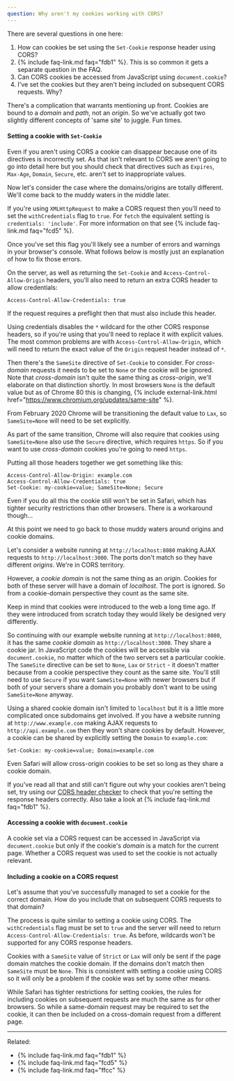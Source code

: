 ```yaml
---
question: Why aren't my cookies working with CORS?
---
```


There are several questions in one here:

1. How can cookies be set using the `Set-Cookie` response header using CORS?
2. {% include faq-link.md faq="fdb1" %}. This is so common it gets a separate question in the FAQ.
3. Can CORS cookies be accessed from JavaScript using `document.cookie`?
4. I've set the cookies but they aren't being included on subsequent CORS requests. Why?

There's a complication that warrants mentioning up front. Cookies are bound to a *domain* and *path*, not an *origin*.
So we've actually got two slightly different concepts of 'same site' to juggle. Fun times.

#### Setting a cookie with `Set-Cookie`

Even if you aren't using CORS a cookie can disappear because one of its directives is incorrectly set. As that isn't
relevant to CORS we aren't going to go into detail here but you should check that directives such as `Expires`,
`Max-Age`, `Domain`, `Secure`, etc. aren't set to inappropriate values.

Now let's consider the case where the domains/origins are totally different. We'll come back to the muddy waters in the
middle later.

If you're using `XMLHttpRequest` to make a CORS request then you'll need to set the `withCredentials` flag to `true`.
For `fetch` the equivalent setting is `credentials: 'include'`. For more information on that see
{% include faq-link.md faq="fcd5" %}.

Once you've set this flag you'll likely see a number of errors and warnings in your browser's console. What follows
below is mostly just an explanation of how to fix those errors.

<!-- TODO: you don't need Access-Control- response headers for Set-Cookie to work, just withCredentials -->

On the server, as well as returning the `Set-Cookie` and `Access-Control-Allow-Origin` headers, you'll also need to
return an extra CORS header to allow credentials:

```
Access-Control-Allow-Credentials: true
```

If the request requires a preflight then that must also include this header.

Using credentials disables the `*` wildcard for the other CORS response headers, so if you're using that you'll need to
replace it with explicit values. The most common problems are with `Access-Control-Allow-Origin`, which will need to
return the exact value of the `Origin` request header instead of `*`.

Then there's the `SameSite` directive of `Set-Cookie` to consider. For *cross-domain* requests it needs to be set to
`None` or the cookie will be ignored. Note that *cross-domain* isn't quite the same thing as *cross-origin*, we'll
elaborate on that distinction shortly. In most browsers `None` is the default value but as of Chrome 80 this is
changing, {% include external-link.html href="https://www.chromium.org/updates/same-site" %}.

From February 2020 Chrome will be transitioning the default value to `Lax`, so `SameSite=None` will need to be set
explicitly.

As part of the same transition, Chrome will also require that cookies using `SameSite=None` also use the `Secure`
directive, which requires `https`. So if you want to use *cross-domain* cookies you're going to need `https`.

Putting all those headers together we get something like this:

```
Access-Control-Allow-Origin: example.com
Access-Control-Allow-Credentials: true
Set-Cookie: my-cookie=value; SameSite=None; Secure
```

Even if you do all this the cookie still won't be set in Safari, which has tighter security restrictions than other
browsers. There is a workaround though...

<!-- TODO: header checker needs to take domain into account -->

At this point we need to go back to those muddy waters around origins and cookie domains.

Let's consider a website running at `http://localhost:8080` making AJAX requests to `http://localhost:3000`. The ports
don't match so they have different *origins*. We're in CORS territory.

However, a *cookie domain* is not the same thing as an *origin*. Cookies for both of these server will have a domain of
*localhost*. The port is ignored. So from a cookie-domain perspective they count as the same site.

Keep in mind that cookies were introduced to the web a long time ago. If they were introduced from scratch today they
would likely be designed very differently.

So continuing with our example website running at `http://localhost:8080`, it has the same *cookie domain* as
`http://localhost:3000`. They share a cookie jar. In JavaScript code the cookies will be accessible via
`document.cookie`, no matter which of the two servers set a particular cookie. The `SameSite` directive can be set to
`None`, `Lax` or `Strict` - it doesn't matter because from a cookie perspective they count as the same site. You'll
still need to use `Secure` if you want `SameSite=None` with newer browsers but if both of your servers share a domain
you probably don't want to be using `SameSite=None` anyway.

Using a shared cookie domain isn't limited to `localhost` but it is a little more complicated once subdomains get
involved. If you have a website running at `http://www.example.com` making AJAX requests to `http://api.example.com`
then they won't share cookies by default. However, a cookie can be shared by explicitly setting the `Domain` to
`example.com`:

```
Set-Cookie: my-cookie=value; Domain=example.com
```

Even Safari will allow cross-origin cookies to be set so long as they share a cookie domain.

If you've read all that and still can't figure out why your cookies aren't being set, try using our
[CORS header checker](/header-checker) to check that you're setting the response headers correctly. Also take a look at
{% include faq-link.md faq="fdb1" %}.

#### Accessing a cookie with `document.cookie`

A cookie set via a CORS request can be accessed in JavaScript via `document.cookie` but only if the cookie's *domain*
is a match for the current page. Whether a CORS request was used to set the cookie is not actually relevant.

#### Including a cookie on a CORS request

Let's assume that you've successfully managed to set a cookie for the correct domain. How do you include that on
subsequent CORS requests to that domain?

The process is quite similar to setting a cookie using CORS. The `withCredentials` flag must be set to `true` and the
server will need to return `Access-Control-Allow-Credentials: true`. As before, wildcards won't be supported for any
CORS response headers.

Cookies with a `SameSite` value of `Strict` or `Lax` will only be sent if the page domain matches the cookie domain. If
the domains don't match then `SameSite` must be `None`. This is consistent with setting a cookie using CORS so it will
only be a problem if the cookie was set by some other means.

While Safari has tighter restrictions for setting cookies, the rules for including cookies on subsequent requests are
much the same as for other browsers. So while a same-domain request may be required to set the cookie, it can then be
included on a cross-domain request from a different page.

---

Related:

* {% include faq-link.md faq="fdb1" %}
* {% include faq-link.md faq="fcd5" %}
* {% include faq-link.md faq="ffcc" %}
